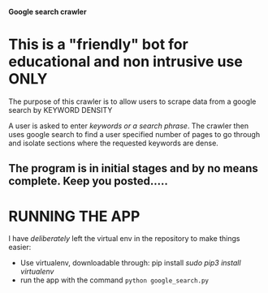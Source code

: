 **Google search crawler**

# This is a "friendly" bot for educational and non intrusive use ONLY

The purpose of this crawler is to allow users to scrape data from a google search by KEYWORD DENSITY

A user is asked to enter *keywords or a search phrase*. The crawler then uses google search to find a user specified number of pages to go through and isolate sections where the requested keywords are dense.


## The program is in initial stages and by no means complete. Keep you posted.....

# RUNNING THE APP

I have *deliberately* left the virtual env in the repository to make things easier:
- Use virtualenv, downloadable through: pip install *sudo pip3 install virtualenv*
- run the app with the command ```python google_search.py```

  
